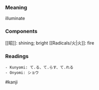 ### Meaning

illuminate

### Components

[[昭]]: shining; bright [[Radicals/火|火]]: fire

### Readings

```
- Kunyomi: て.る、て.らす、て.れる
- Onyomi: ショウ
```

#kanji